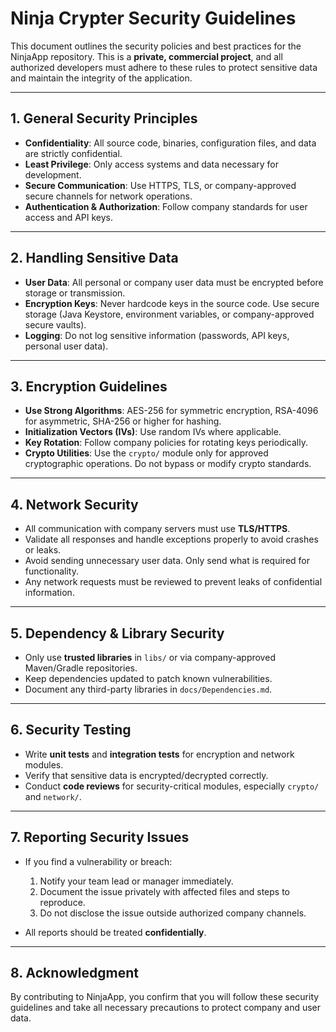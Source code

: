 # Ninja Crypter Security Guidelines

This document outlines the security policies and best practices for the NinjaApp repository. This is a **private, commercial project**, and all authorized developers must adhere to these rules to protect sensitive data and maintain the integrity of the application.

---

## 1. General Security Principles
- **Confidentiality**: All source code, binaries, configuration files, and data are strictly confidential.  
- **Least Privilege**: Only access systems and data necessary for development.  
- **Secure Communication**: Use HTTPS, TLS, or company-approved secure channels for network operations.  
- **Authentication & Authorization**: Follow company standards for user access and API keys.

---

## 2. Handling Sensitive Data
- **User Data**: All personal or company user data must be encrypted before storage or transmission.  
- **Encryption Keys**: Never hardcode keys in the source code. Use secure storage (Java Keystore, environment variables, or company-approved secure vaults).  
- **Logging**: Do not log sensitive information (passwords, API keys, personal user data).

---

## 3. Encryption Guidelines
- **Use Strong Algorithms**: AES-256 for symmetric encryption, RSA-4096 for asymmetric, SHA-256 or higher for hashing.  
- **Initialization Vectors (IVs)**: Use random IVs where applicable.  
- **Key Rotation**: Follow company policies for rotating keys periodically.  
- **Crypto Utilities**: Use the `crypto/` module only for approved cryptographic operations. Do not bypass or modify crypto standards.

---

## 4. Network Security
- All communication with company servers must use **TLS/HTTPS**.  
- Validate all responses and handle exceptions properly to avoid crashes or leaks.  
- Avoid sending unnecessary user data. Only send what is required for functionality.  
- Any network requests must be reviewed to prevent leaks of confidential information.

---

## 5. Dependency & Library Security
- Only use **trusted libraries** in `libs/` or via company-approved Maven/Gradle repositories.  
- Keep dependencies updated to patch known vulnerabilities.  
- Document any third-party libraries in `docs/Dependencies.md`.

---

## 6. Security Testing
- Write **unit tests** and **integration tests** for encryption and network modules.  
- Verify that sensitive data is encrypted/decrypted correctly.  
- Conduct **code reviews** for security-critical modules, especially `crypto/` and `network/`.

---

## 7. Reporting Security Issues
- If you find a vulnerability or breach:  
  1. Notify your team lead or manager immediately.  
  2. Document the issue privately with affected files and steps to reproduce.  
  3. Do not disclose the issue outside authorized company channels.

- All reports should be treated **confidentially**.

---

## 8. Acknowledgment
By contributing to NinjaApp, you confirm that you will follow these security guidelines and take all necessary precautions to protect company and user data.
